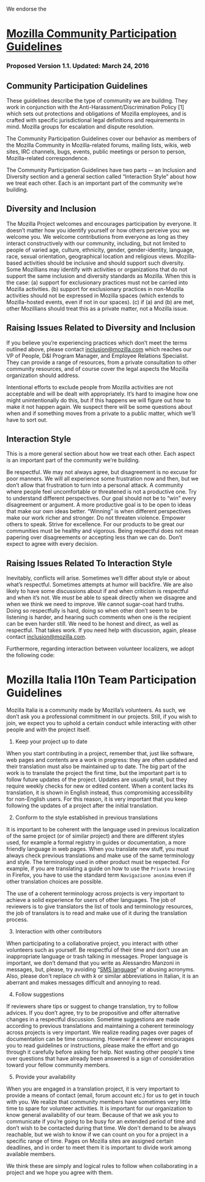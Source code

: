We endorse the
# [Mozilla Community Participation Guidelines](https://www.mozilla.org/en-US/about/governance/policies/participation/)
### Proposed Version 1.1. Updated: March 24, 2016
## Community Participation Guidelines

These guidelines describe the type of community we are building. They work in conjunction with the Anti-Harassment/Discrimination Policy [1] which sets out protections and obligations of Mozilla employees, and is crafted with specific jurisdictional legal definitions and requirements in mind. Mozilla groups for escalation and dispute resolution.

The Community Participation Guidelines cover our behavior as members of the Mozilla Community in Mozilla-related forums, mailing lists, wikis, web sites, IRC channels, bugs, events, public meetings or person to person, Mozilla-related correspondence.

The Community Participation Guidelines have two parts -- an Inclusion and Diversity section and a general section called “Interaction Style” about how we treat each other. Each is an important part of the community we’re building.

## Diversity and Inclusion

The Mozilla Project welcomes and encourages participation by everyone. It doesn’t matter how you identify yourself or how others perceive you: we welcome you. We welcome contributions from everyone as long as they interact constructively with our community, including, but not limited to people of varied age, culture, ethnicity, gender, gender-identity, language, race, sexual orientation, geographical location and religious views.
Mozilla-based activities should be inclusive and should support such diversity.
Some Mozillians may identify with activities or organizations that do not support the same inclusion and diversity standards as Mozilla. When this is the case:
        (a) support for exclusionary practices must not be carried into Mozilla activities.
        (b) support for exclusionary practices in non-Mozilla activities should not be expressed in Mozilla spaces (which extends to Mozilla-hosted events, even if not in our spaces).
        (c) if (a) and (b) are met, other Mozillians should treat this as a private matter, not a Mozilla issue.

## Raising Issues Related to Diversity and Inclusion

If you believe you’re experiencing practices which don’t meet the terms outlined above, please contact inclusion@mozilla.com which reaches our VP of People, D&I Program Manager, and Employee Relations Specialist. They can provide a range of resources, from a private consultation to other community resources, and of course cover the legal aspects the Mozilla organization should address.

Intentional efforts to exclude people from Mozilla activities are not acceptable and will be dealt with appropriately. It’s hard to imagine how one might unintentionally do this, but if this happens we will figure out how to make it not happen again. We suspect there will be some questions about when and if something moves from a private to a public matter, which we’ll have to sort out.

## Interaction Style

This is a more general section about how we treat each other. Each aspect is an important part of the community we’re building.

Be respectful. We may not always agree, but disagreement is no excuse for poor manners. We will all experience some frustration now and then, but we don’t allow that frustration to turn into a personal attack. A community where people feel uncomfortable or threatened is not a productive one.
Try to understand different perspectives. Our goal should not be to “win” every disagreement or argument. A more productive goal is to be open to ideas that make our own ideas better. “Winning” is when different perspectives make our work richer and stronger.
Do not threaten violence.
Empower others to speak.
Strive for excellence. For our products to be great our communities must be healthy and vigorous. Being respectful does not mean papering over disagreements or accepting less than we can do.
Don’t expect to agree with every decision.

## Raising Issues Related To Interaction Style

Inevitably, conflicts will arise. Sometimes we’ll differ about style or about what’s respectful. Sometimes attempts at humor will backfire.
We are also likely to have some discussions about if and when criticism is respectful and when it’s not. We *must* be able to speak directly when we disagree and when we think we need to improve. We cannot sugar-coat hard truths. Doing so respectfully is hard, doing so when other don’t seem to be listening is harder, and hearing such comments when one is the recipient can be even harder still. We need to be honest and direct, as well as respectful. That takes work. If you need help with discussion, again, please contact inclusion@mozilla.com.


Furthermore, regarding interaction between volunteer localizers, we adopt the following code:

# Mozilla Italia l10n Team Participation Guidelines


Mozilla Italia is a community made by Mozilla’s volunteers. As such, we don’t ask you a professional commitment in our projects. Still, if you wish to join, we expect you to uphold a certain conduct while interacting with other people and with the project itself.

1. Keep your project up to date

When you start contributing in a project, remember that, just like software, web pages and contents are a work in progress: they are often updated and their translation must also be maintained up to date.
The big part of the work is to translate the project the first time, but the important part is to follow future updates of the project. Updates are usually small, but they require weekly checks for new or edited content.
When a content lacks its translation, it is shown in English instead, thus compromising accessibility for non-English users.
For this reason, it is very important that you keep following the updates of a project after the initial translation.

2. Conform to the style established in previous translations

It is important to be coherent with the language used in previous localization of the same project (or of similar project) and there are different styles used, for example a formal registry in guides or documentation, a more friendly language in web pages.
When you translate new stuff, you must always check previous translations and make use of the same terminology and style. 
The terminology used in other product must be respected.
For example, if you are translating a guide on how to use the `Private browsing` in Firefox, you have to use the standard term `Navigazione anonima` even if other translation choices are possible.

The use of a coherent terminology across projects is very important to achieve a solid experience for users of other languages.
The job of reviewers is to give translators the list of tools and terminology resources, the job of translators is to read and make use of it during the translation process.


3. Interaction with other contributors

When participating to a collaborative project, you interact with other volunteers such as yourself.
Be respectful of their time and don’t use an inappropriate language or trash talking in messages.
Proper language is important, we don’t demand that you write as Alessandro Manzoni in messages, but, please, try avoiding “[SMS language](https://en.wikipedia.org/wiki/SMS_language)” or abusing acronyms.
Also, please don't replace *ch* with *k* or similar abbreviations in Italian, it is an aberrant and makes messages difficult and annoying to read.

4. Follow suggestions

If reviewers share tips or suggest to change translation, try to follow advices. If you don’t agree, try to be propositive and offer alternative changes in a respectful discussion.
Sometime suggestions are made according to previous translations and maintaining a coherent terminology across projects is very important.
We realize reading pages over pages of documentation can be time consuming. However if a reviewer encourages you to read guidelines or instructions, please make the effort and go through it carefully before asking for help.
Not wasting other people's time over questions that have already been answered is a sign of consideration toward your fellow community members.

5. Provide your availability

When you are engaged in a translation project, it is very important to provide a means of contact (email, forum account etc.) for us to get in touch with you.
We realize that community members have sometimes very little time to spare for volunteer activities. It is important for our organization to know general availability of our team. Because of that we ask you to communicate if you’re going to be busy for an extended period of time and don’t wish to be contacted during that time.
We don't demand to be always reachable, but we wish to know if we can count on you for a project in a specific range of time.
Pages on Mozilla sites are assigned certain deadlines, and in order to meet them it is important to divide work among available members.



We think these are simply and logical rules to follow when collaborating in a project and we hope you agree with them.


